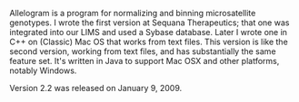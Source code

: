 Allelogram is a program for normalizing and binning microsatellite genotypes.  I wrote the first version at Sequana Therapeutics; that one was integrated into our LIMS and used a Sybase database.  Later I wrote one in C++ on (Classic) Mac OS that works from text files.  This version is like the second version, working from text files, and has substantially the same feature set.  It's written in Java to support Mac OSX and other platforms, notably Windows.

Version 2.2 was released on January 9, 2009.